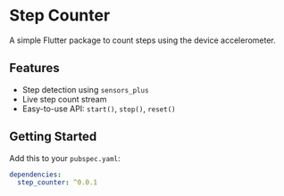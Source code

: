 # Step Counter

A simple Flutter package to count steps using the device accelerometer.

## Features

- Step detection using `sensors_plus`
- Live step count stream
- Easy-to-use API: `start()`, `stop()`, `reset()`

## Getting Started

Add this to your `pubspec.yaml`:

```yaml
dependencies:
  step_counter: ^0.0.1
